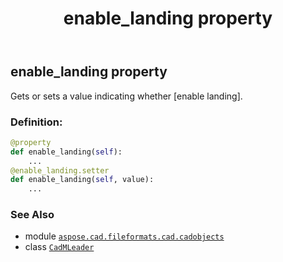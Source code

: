 ﻿---
title: enable_landing property
second_title: Aspose.CAD for Python via .NET API References
description: 
type: docs
weight: 350
url: /python-net/aspose.cad.fileformats.cad.cadobjects/cadmleader/enable_landing/
is_root: false
---

## enable_landing property


Gets or sets a value indicating whether [enable landing].
### Definition:
```python
@property
def enable_landing(self):
    ...
@enable_landing.setter
def enable_landing(self, value):
    ...
```

### See Also
* module [`aspose.cad.fileformats.cad.cadobjects`](../../)
* class [`CadMLeader`](/cad/python-net/aspose.cad.fileformats.cad.cadobjects/cadmleader)
